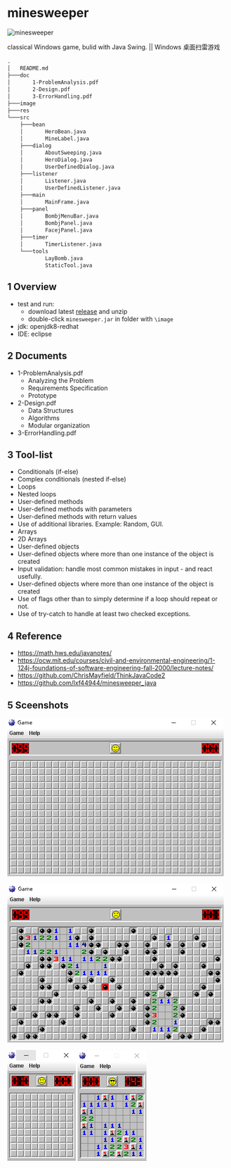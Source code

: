 # minesweeper

![minesweeper](https://socialify.git.ci/lunarwhite/minesweeper/image?description=1&descriptionEditable=classical%20Windows%20game%2C%20bulid%20with%20Java%20Swing.&forks=1&issues=1&language=1&owner=1&pulls=1&stargazers=1&theme=Light)

classical Windows game, bulid with Java Swing. || Windows 桌面扫雷游戏

```
.
│   README.md
├───doc
│       1-ProblemAnalysis.pdf
│       2-Design.pdf
│       3-ErrorHandling.pdf
├───image
├───res
└───src
    ├───bean
    │       HeroBean.java
    │       MineLabel.java
    ├───dialog
    │       AboutSweeping.java
    │       HeroDialog.java
    │       UserDefinedDialog.java
    ├───listener
    │       Listener.java
    │       UserDefinedListener.java
    ├───main
    │       MainFrame.java
    ├───panel
    │       BombjMenuBar.java
    │       BombjPanel.java
    │       FacejPanel.java
    ├───timer
    │       TimerListener.java
    └───tools
            LayBomb.java
            StaticTool.java
```

## 1 Overview
- test and run:
  - download latest [release](https://github.com/lunarwhite/minesweeper/releases/tag/beta) and unzip
  - double-click `minesweeper.jar` in folder with `\image`
- jdk: openjdk8-redhat
- IDE: eclipse

## 2 Documents
- 1-ProblemAnalysis.pdf
  - Analyzing the Problem
  - Requirements Specification
  - Prototype
- 2-Design.pdf
  - Data Structures
  - Algorithms
  - Modular organization
- 3-ErrorHandling.pdf

## 3 Tool-list
- Conditionals (if-else)
- Complex conditionals (nested if-else)
- Loops
- Nested loops
- User-defined methods
- User-defined methods with parameters
- User-defined methods with return values
- Use of additional libraries. Example: Random, GUI.
- Arrays
- 2D Arrays
- User-defined objects
- User-defined objects where more than one instance of the object is created
- Input validation: handle most common mistakes in input - and react usefully.
- User-defined objects where more than one instance of the object is created
- Use of flags other than to simply determine if a loop should repeat or not.
- Use of try-catch to handle at least two checked exceptions.

## 4 Reference
- https://math.hws.edu/javanotes/
- https://ocw.mit.edu/courses/civil-and-environmental-engineering/1-124j-foundations-of-software-engineering-fall-2000/lecture-notes/
- https://github.com/ChrisMayfield/ThinkJavaCode2
- https://github.com/lxf44944/minesweeper_java

## 5 Sceenshots

![expert-mode](res/Screenshot_3.png)

![game-over](res/Screenshot_4.png)

![easy-mode](res/Screenshot_5.png)
![win](res/Screenshot_1.png)
